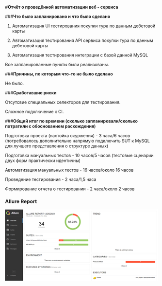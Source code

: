 #**Отчёт о проведённой автоматизации веб - сервиса**

###**Что было запланировано и что было сделано**

1. Автоматизация UI тестирования покупки тура по данным дебетовой карты

2. Автоматизация тестирования API сервиса покупки тура по данным дебетовой карты

3. Автоматизация тестирования интеграции с базой данной MySQL

Все запланированные пункты были реализованы.

###**Причины, по которым что-то не было сделано**

Не было.

###**Сработавшие риски**

Отсутсвие специальных селекторов для тестирования.

Сложное подключение к CI.

###**Общий итог по времени (сколько запланировали/сколько потратили с обоснованием расхождения)**

Подготовка проекта (настойка окуржения) - 3 часа/6 часов (потребовалось дополнительно напрямую подключить SUT к MySQL для лучшего представления о структуре данных)

Подготовка мануальных тестов - 10 часов/5 часов (тестовые сценарии двух форм практически идентичны)

Автоматизация мануальных тестов - 16 часов/около 16 часов

Проведение тестирования - 2 часа/1,5 часа

Формирование отчета о тестировании - 2 часа/около 2 часов

### **Allure Report**

![AllureReport](https://github.com/Dmitruzd21/aqa-qamid-diplom/blob/master/FinalAllureReport/FinalAllure%20Report1.png)